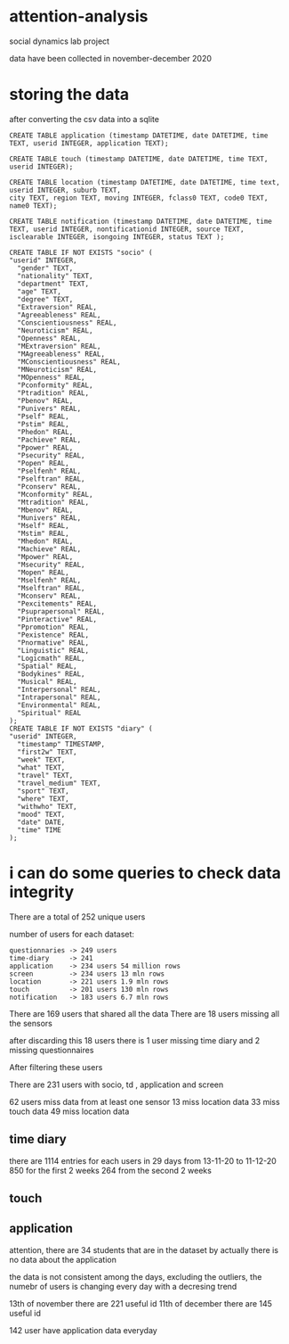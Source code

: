 # attention-analysis
social dynamics lab project


data have been collected in november-december 2020

# storing the data 
after converting the csv data into a sqlite 

```
CREATE TABLE application (timestamp DATETIME, date DATETIME, time TEXT, userid INTEGER, application TEXT);

CREATE TABLE touch (timestamp DATETIME, date DATETIME, time TEXT, userid INTEGER);

CREATE TABLE location (timestamp DATETIME, date DATETIME, time text, userid INTEGER, suburb TEXT, 
city TEXT, region TEXT, moving INTEGER, fclass0 TEXT, code0 TEXT, name0 TEXT);

CREATE TABLE notification (timestamp DATETIME, date DATETIME, time TEXT, userid INTEGER, nontificationid INTEGER, source TEXT, isclearable INTEGER, isongoing INTEGER, status TEXT );

CREATE TABLE IF NOT EXISTS "socio" (
"userid" INTEGER,
  "gender" TEXT,
  "nationality" TEXT,
  "department" TEXT,
  "age" TEXT,
  "degree" TEXT,
  "Extraversion" REAL,
  "Agreeableness" REAL,
  "Conscientiousness" REAL,
  "Neuroticism" REAL,
  "Openness" REAL,
  "MExtraversion" REAL,
  "MAgreeableness" REAL,
  "MConscientiousness" REAL,
  "MNeuroticism" REAL,
  "MOpenness" REAL,
  "Pconformity" REAL,
  "Ptradition" REAL,
  "Pbenov" REAL,
  "Punivers" REAL,
  "Pself" REAL,
  "Pstim" REAL,
  "Phedon" REAL,
  "Pachieve" REAL,
  "Ppower" REAL,
  "Psecurity" REAL,
  "Popen" REAL,
  "Pselfenh" REAL,
  "Pselftran" REAL,
  "Pconserv" REAL,
  "Mconformity" REAL,
  "Mtradition" REAL,
  "Mbenov" REAL,
  "Munivers" REAL,
  "Mself" REAL,
  "Mstim" REAL,
  "Mhedon" REAL,
  "Machieve" REAL,
  "Mpower" REAL,
  "Msecurity" REAL,
  "Mopen" REAL,
  "Mselfenh" REAL,
  "Mselftran" REAL,
  "Mconserv" REAL,
  "Pexcitements" REAL,
  "Psuprapersonal" REAL,
  "Pinteractive" REAL,
  "Ppromotion" REAL,
  "Pexistence" REAL,
  "Pnormative" REAL,
  "Linguistic" REAL,
  "Logicmath" REAL,
  "Spatial" REAL,
  "Bodykines" REAL,
  "Musical" REAL,
  "Interpersonal" REAL,
  "Intrapersonal" REAL,
  "Environmental" REAL,
  "Spiritual" REAL
);
CREATE TABLE IF NOT EXISTS "diary" (
"userid" INTEGER,
  "timestamp" TIMESTAMP,
  "first2w" TEXT,
  "week" TEXT,
  "what" TEXT,
  "travel" TEXT,
  "travel_medium" TEXT,
  "sport" TEXT,
  "where" TEXT,
  "withwho" TEXT,
  "mood" TEXT,
  "date" DATE,
  "time" TIME
);

```

#  i can do some queries to check data integrity 

There are a total of 252 unique users 

number of users for each dataset: 
```
questionnaries -> 249 users 
time-diary     -> 241 
application    -> 234 users 54 million rows
screen         -> 234 users 13 mln rows
location       -> 221 users 1.9 mln rows
touch          -> 201 users 130 mln rows 
notification   -> 183 users 6.7 mln rows
```


There are 169 users that shared all the data 
There are 18 users missing all the sensors 

after discarding this 18 users there is 1 user missing time diary and 2 missing questionnaires 

After filtering these users

There are 231 users with socio, td , application and screen 

62 users miss data from at least one sensor 
13 miss location data 
33 miss touch data 
49 miss location data 


## time diary 
there are 1114 entries for each users in 29 days from 13-11-20 to 11-12-20 
850 for the first 2 weeks
264 from the second 2 weeks

## touch

## application 
attention, there are 34 students that are in the dataset by actually there is no data about the application 

the data is not consistent among the days, excluding the outliers, the numebr of users  is changing every day with a decresing trend

13th of november there are 221 useful id
11th of december there are 145 useful id 

142 user have application data everyday 







